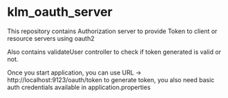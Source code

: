 # klm_oauth_server

This repository contains Authorization server to provide Token to client or resource servers using oauth2

Also contains validateUser controller to check if token generated is valid or not.

Once you start application, you can use URL -> http://localhost:9123/oauth/token  to generate token, 
you also need basic auth credentials available in application.properties


